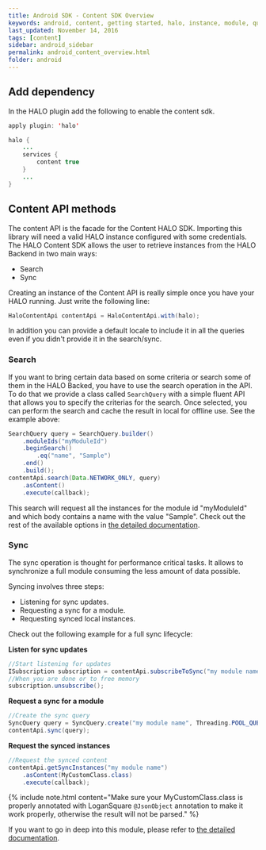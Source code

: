 ```yaml
---
title: Android SDK - Content SDK Overview
keywords: android, content, getting started, halo, instance, module, query, search, sync
last_updated: November 14, 2016
tags: [content]
sidebar: android_sidebar
permalink: android_content_overview.html
folder: android
---
```


## Add dependency

In the HALO plugin add the following to enable the content sdk.

```java
apply plugin: 'halo'

halo {
	...
	services {
		content true
	}
	...
}
```

## Content API methods

The content API is the facade for the Content HALO SDK. Importing this library will need a valid HALO instance configured with some credentials.
The HALO Content SDK allows the user to retrieve instances from the HALO Backend in two main ways:

* Search
* Sync

Creating an instance of the Content API is really simple once you have your HALO running. Just write the following line:

```java
HaloContentApi contentApi = HaloContentApi.with(halo);
```

In addition you can provide a default locale to include it in all the queries even if you didn't provide it in the search/sync.

### Search
If you want to bring certain data based on some criteria or search some of them in the HALO Backed, you have to use the search operation in the API. To do that we provide a class called ```SearchQuery``` with a simple fluent API that allows you to specify the criterias for the search. Once selected, you can perform the search and cache the result in local for offline use. See the example above:

```java
SearchQuery query = SearchQuery.builder()
	.moduleIds("myModuleId")
	.beginSearch()
		.eq("name", "Sample")
	.end()
	.build();
contentApi.search(Data.NETWORK_ONLY, query)
	.asContent()
	.execute(callback);
```

This search will request all the instances for the module id "myModuleId" and which body contains a name with the value "Sample". Check out the rest of the available options in [the detailed documentation](./android_content_detailed_api.html).

### Sync
The sync operation is thought for performance critical tasks. It allows to synchronize a full module consuming the less amount of data possible.

Syncing involves three steps:

* Listening for sync updates.
* Requesting a sync for a module.
* Requesting synced local instances.

Check out the following example for a full sync lifecycle:

**Listen for sync updates**

```java
//Start listening for updates
ISubscription subscription = contentApi.subscribeToSync("my module name", listener);
//When you are done or to free memory
subscription.unsubscribe();
```

**Request a sync for a module**

```java
//Create the sync query
SyncQuery query = SyncQuery.create("my module name", Threading.POOL_QUEUE_POLICY);
contentApi.sync(query);
```

**Request the synced instances**

```java
//Request the synced content
contentApi.getSyncInstances("my module name")
	.asContent(MyCustomClass.class)
	.execute(callback);
```

{% include note.html content="Make sure your MyCustomClass.class is properly annotated with LoganSquare ```@JsonObject``` annotation to make it work properly, otherwise the result will not be parsed." %}

If you want to go in deep into this module, please refer to [the detailed documentation](./android_content_detailed_api.html).
